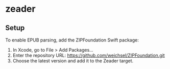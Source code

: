 # zeader

## Setup

To enable EPUB parsing, add the ZIPFoundation Swift package:
1. In Xcode, go to File > Add Packages...
2. Enter the repository URL: https://github.com/weichsel/ZIPFoundation.git
3. Choose the latest version and add it to the Zeader target.

